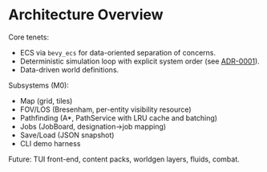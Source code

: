 # Architecture Overview

Core tenets:

- ECS via `bevy_ecs` for data-oriented separation of concerns.
- Deterministic simulation loop with explicit system order (see [ADR-0001](adr/0001-time-determinism.md)).
- Data-driven world definitions.

Subsystems (M0):

- Map (grid, tiles)
- FOV/LOS (Bresenham, per-entity visibility resource)
- Pathfinding (A*, PathService with LRU cache and batching)
- Jobs (JobBoard, designation->job mapping)
- Save/Load (JSON snapshot)
- CLI demo harness

Future: TUI front-end, content packs, worldgen layers, fluids, combat.
